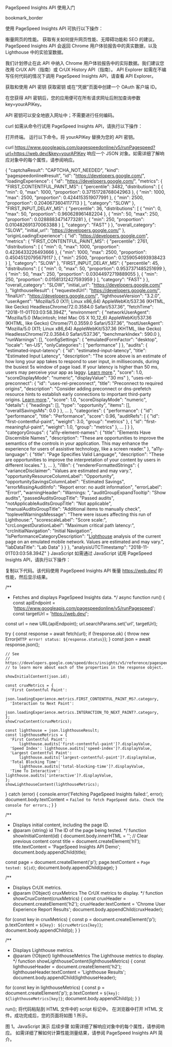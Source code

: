 PageSpeed Insights API 使用入门

bookmark_border

使用 PageSpeed Insights API 可执行以下操作：

衡量网页的性能。
获取有关如何提升网页性能、无障碍功能和 SEO 的建议。
PageSpeed Insights API 会返回 Chrome 用户体验报告中的真实数据，以及 Lighthouse 中的实验室数据。

我们计划停止在此 API 中纳入 Chrome 用户体验报告中的实际数据。我们建议您改用 CrUX API（指南）或 CrUX History API（指南）。
API Explorer
如需在不编写任何代码的情况下调用 PageSpeed Insights API，请查看 API Explorer。

获取和使用 API 密钥
获取密钥
或在“凭据”页面中创建一个 OAuth 客户端 ID。

在您获得 API 密钥后，您的应用便可在所有请求网址后附加查询参数 key=yourAPIKey。

API 密钥可以安全地嵌入网址中；不需要进行任何编码。

curl
如需从命令行试用 PageSpeed Insights API，请执行以下操作：

打开终端。
运行以下命令。将 yourAPIKey 替换为您的 API 密钥。


curl https://www.googleapis.com/pagespeedonline/v5/runPagespeed?url=https://web.dev/&key=yourAPIKey
响应一个 JSON 对象。如需详细了解响应对象中的每个属性，请参阅响应。


{
 "captchaResult": "CAPTCHA_NOT_NEEDED",
 "kind": "pagespeedonline#result",
 "id": "https://developers.google.com/",
 "loadingExperience": {
  "id": "https://developers.google.com/",
  "metrics": {
   "FIRST_CONTENTFUL_PAINT_MS": {
    "percentile": 3482,
    "distributions": [
     {
      "min": 0,
      "max": 1000,
      "proportion": 0.37151728768042963
     },
     {
      "min": 1000,
      "max": 2500,
      "proportion": 0.4244153519077991
     },
     {
      "min": 2500,
      "proportion": 0.2040673604117713
     }
    ],
    "category": "SLOW"
   },
   "FIRST_INPUT_DELAY_MS": {
    "percentile": 36,
    "distributions": [
     {
      "min": 0,
      "max": 50,
      "proportion": 0.960628961482204
     },
     {
      "min": 50,
      "max": 250,
      "proportion": 0.02888834714773281
     },
     {
      "min": 250,
      "proportion": 0.010482691370063388
     }
    ],
    "category": "FAST"
   }
  },
  "overall_category": "SLOW",
  "initial_url": "https://developers.google.com/"
 },
 "originLoadingExperience": {
  "id": "https://developers.google.com",
  "metrics": {
   "FIRST_CONTENTFUL_PAINT_MS": {
    "percentile": 2761,
    "distributions": [
     {
      "min": 0,
      "max": 1000,
      "proportion": 0.4236433226493666
     },
     {
      "min": 1000,
      "max": 2500,
      "proportion": 0.45045120795679117
     },
     {
      "min": 2500,
      "proportion": 0.1259054693938423
     }
    ],
    "category": "SLOW"
   },
   "FIRST_INPUT_DELAY_MS": {
    "percentile": 45,
    "distributions": [
     {
      "min": 0,
      "max": 50,
      "proportion": 0.9537371485251699
     },
     {
      "min": 50,
      "max": 250,
      "proportion": 0.03044972719889055
     },
     {
      "min": 250,
      "proportion": 0.01581312427593959
     }
    ],
    "category": "FAST"
   }
  },
  "overall_category": "SLOW",
  "initial_url": "https://developers.google.com/"
 },
 "lighthouseResult": {
  "requestedUrl": "https://developers.google.com/",
  "finalUrl": "https://developers.google.com/",
  "lighthouseVersion": "3.2.0",
  "userAgent": "Mozilla/5.0 (X11; Linux x86_64) AppleWebKit/537.36 (KHTML, like Gecko) HeadlessChrome/72.0.3584.0 Safari/537.36",
  "fetchTime": "2018-11-01T03:03:58.394Z",
  "environment": {
   "networkUserAgent": "Mozilla/5.0 (Macintosh; Intel Mac OS X 10_12_6) AppleWebKit/537.36 (KHTML, like Gecko) Chrome/71.0.3559.0 Safari/537.36",
   "hostUserAgent": "Mozilla/5.0 (X11; Linux x86_64) AppleWebKit/537.36 (KHTML, like Gecko) HeadlessChrome/72.0.3584.0 Safari/537.36",
   "benchmarkIndex": 590.0
  },
  "runWarnings": [],
  "configSettings": {
   "emulatedFormFactor": "desktop",
   "locale": "en-US",
   "onlyCategories": [
    "performance"
   ]
  },
  "audits": {
   "estimated-input-latency": {
    "id": "estimated-input-latency",
    "title": "Estimated Input Latency",
    "description": "The score above is an estimate of how long your app takes to respond to user input, in milliseconds, during the busiest 5s window of page load. If your latency is higher than 50 ms, users may perceive your app as laggy. [Learn more](https://developers.google.com/web/tools/lighthouse/audits/estimated-input-latency).",
    "score": 1.0,
    "scoreDisplayMode": "numeric",
    "displayValue": "30 ms"
   },
   "uses-rel-preconnect": {
    "id": "uses-rel-preconnect",
    "title": "Preconnect to required origins",
    "description": "Consider adding preconnect or dns-prefetch resource hints to establish early connections to important third-party origins. [Learn more](https://developers.google.com/web/fundamentals/performance/resource-prioritization#preconnect).",
    "score": 1.0,
    "scoreDisplayMode": "numeric",
    "details": {
     "headings": [],
     "type": "opportunity",
     "items": [],
     "overallSavingsMs": 0.0
    }
   },
   ...
  },
  "categories": {
   "performance": {
    "id": "performance",
    "title": "Performance",
    "score": 0.96,
    "auditRefs": [
     {
      "id": "first-contentful-paint",
      "weight": 3.0,
      "group": "metrics"
     },
     {
      "id": "first-meaningful-paint",
      "weight": 1.0,
      "group": "metrics"
     },
     ...
    ]
   }
  },
  "categoryGroups": {
   "a11y-element-names": {
    "title": "Elements Have Discernible Names",
    "description": "These are opportunities to improve the semantics of the controls in your application. This may enhance the experience for users of assistive technology, like a screen reader."
   },
   "a11y-language": {
    "title": "Page Specifies Valid Language",
    "description": "These are opportunities to improve the interpretation of your content by users in different locales."
   },
   ...
  },
  "i18n": {
   "rendererFormattedStrings": {
    "varianceDisclaimer": "Values are estimated and may vary.",
    "opportunityResourceColumnLabel": "Opportunity",
    "opportunitySavingsColumnLabel": "Estimated Savings",
    "errorMissingAuditInfo": "Report error: no audit information",
    "errorLabel": "Error!",
    "warningHeader": "Warnings: ",
    "auditGroupExpandTooltip": "Show audits",
    "passedAuditsGroupTitle": "Passed audits",
    "notApplicableAuditsGroupTitle": "Not applicable",
    "manualAuditsGroupTitle": "Additional items to manually check",
    "toplevelWarningsMessage": "There were issues affecting this run of Lighthouse:",
    "scorescaleLabel": "Score scale:",
    "crcLongestDurationLabel": "Maximum critical path latency:",
    "crcInitialNavigation": "Initial Navigation",
    "lsPerformanceCategoryDescription": "[Lighthouse](https://developers.google.com/web/tools/lighthouse/) analysis of the current page on an emulated mobile network. Values are estimated and may vary.",
    "labDataTitle": "Lab Data"
   }
  }
 },
 "analysisUTCTimestamp": "2018-11-01T03:03:58.394Z"
}
JavaScript
如需通过 JavaScript 试用 PageSpeed Insights API，请执行以下操作：

复制以下代码。该代码使用 PageSpeed Insights API 衡量 https://web.dev/ 的性能，然后显示结果。


/**
 * Fetches and displays PageSpeed Insights data.
 */
async function run() {
  const apiEndpoint =
      'https://www.googleapis.com/pagespeedonline/v5/runPagespeed';
  const targetUrl = 'https://web.dev/';

  const url = new URL(apiEndpoint);
  url.searchParams.set('url', targetUrl);

  try {
    const response = await fetch(url);
    if (!response.ok) {
      throw new Error(`HTTP error! status: ${response.status}`);
    }
    const json = await response.json();

    // See
    // https://developers.google.com/speed/docs/insights/v5/reference/pagespeedapi/runpagespeed#response
    // to learn more about each of the properties in the response object.

    showInitialContent(json.id);

    const cruxMetrics = {
      'First Contentful Paint':
          json.loadingExperience.metrics.FIRST_CONTENTFUL_PAINT_MS?.category,
      'Interaction to Next Paint':
          json.loadingExperience.metrics.INTERACTION_TO_NEXT_PAINT?.category,
    };
    showCruxContent(cruxMetrics);

    const lighthouse = json.lighthouseResult;
    const lighthouseMetrics = {
      'First Contentful Paint':
          lighthouse.audits['first-contentful-paint']?.displayValue,
      'Speed Index': lighthouse.audits['speed-index']?.displayValue,
      'Largest Contentful Paint':
          lighthouse.audits['largest-contentful-paint']?.displayValue,
      'Total Blocking Time':
          lighthouse.audits['total-blocking-time']?.displayValue,
      'Time To Interactive': lighthouse.audits['interactive']?.displayValue,
    };
    showLighthouseContent(lighthouseMetrics);
  } catch (error) {
    console.error('Fetching PageSpeed Insights failed:', error);
    document.body.textContent =
        `Failed to fetch PageSpeed data. Check the console for errors.`;
  }
}

/**
 * Displays initial content, including the page ID.
 * @param {string} id The ID of the page being tested.
 */
function showInitialContent(id) {
  document.body.innerHTML = '';  // Clear previous content
  const title = document.createElement('h1');
  title.textContent = 'PageSpeed Insights API Demo';
  document.body.appendChild(title);

  const page = document.createElement('p');
  page.textContent = `Page tested: ${id}`;
  document.body.appendChild(page);
}

/**
 * Displays CrUX metrics.
 * @param {!Object} cruxMetrics The CrUX metrics to display.
 */
function showCruxContent(cruxMetrics) {
  const cruxHeader = document.createElement('h2');
  cruxHeader.textContent = 'Chrome User Experience Report Results';
  document.body.appendChild(cruxHeader);

  for (const key in cruxMetrics) {
    const p = document.createElement('p');
    p.textContent = `${key}: ${cruxMetrics[key]}`;
    document.body.appendChild(p);
  }
}

/**
 * Displays Lighthouse metrics.
 * @param {!Object} lighthouseMetrics The Lighthouse metrics to display.
 */
function showLighthouseContent(lighthouseMetrics) {
  const lighthouseHeader = document.createElement('h2');
  lighthouseHeader.textContent = 'Lighthouse Results';
  document.body.appendChild(lighthouseHeader);

  for (const key in lighthouseMetrics) {
    const p = document.createElement('p');
    p.textContent = `${key}: ${lighthouseMetrics[key]}`;
    document.body.appendChild(p);
  }
}

run();
将代码粘贴到 HTML 文件中的 script 标记中。
在浏览器中打开 HTML 文件。成功完成后，您的页面将如图 1 所示。


图 1。JavaScript 演示
后续步骤
如需详细了解响应对象中的每个属性，请参阅响应。
如需详细了解如何计算性能测量结果，请参阅 PageSpeed Insights API 简介。